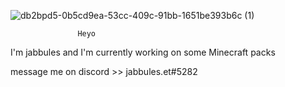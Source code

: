 ![db2bpd5-0b5cd9ea-53cc-409c-91bb-1651be393b6c (1)](https://user-images.githubusercontent.com/80054285/131337964-c6e3eb53-33e7-4f57-a10f-96a28e727794.gif)


                   Heyo
 I'm jabbules and I'm currently working on some Minecraft packs
     
message me on discord >> jabbules.et#5282
